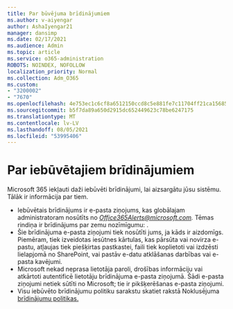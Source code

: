 ```yaml
---
title: Par būvējuma brīdinājumiem
ms.author: v-aiyengar
author: AshaIyengar21
manager: dansimp
ms.date: 02/17/2021
ms.audience: Admin
ms.topic: article
ms.service: o365-administration
ROBOTS: NOINDEX, NOFOLLOW
localization_priority: Normal
ms.collection: Adm_O365
ms.custom:
- "3200002"
- "7670"
ms.openlocfilehash: 4e753ec1c6cf8a6512150ccd8c5e881fe7c11704ff21ca15685a505a8f106da2
ms.sourcegitcommit: b5f7da89a650d2915dc652449623c78be6247175
ms.translationtype: MT
ms.contentlocale: lv-LV
ms.lasthandoff: 08/05/2021
ms.locfileid: "53995406"
---
```

# <a name="about-built-in-alerts"></a>Par iebūvētajiem brīdinājumiem

Microsoft 365 iekļauti daži iebūvēti brīdinājumi, lai aizsargātu jūsu sistēmu. Tālāk ir informācija par tiem.

- Iebūvētais brīdinājums ir e-pasta ziņojums, kas globālajam administratoram nosūtīts no *Office365Alerts@microsoft.com.* Tēmas rindiņa ir brīdinājums par zemu nozīmīgumu: <name of alert policy> .
- Šie brīdinājuma e-pasta ziņojumi tiek nosūtīti jums, ja kāds ir aizdomīgs. Piemēram, tiek izveidotas iesūtnes kārtulas, kas pārsūta vai novirza e-pastu, atļaujas tiek piešķirtas pastkastei, faili tiek koplietoti vai izdzēsti lielapjomā no SharePoint, vai pastāv e-datu atklāšanas darbības vai e-pasta kavējumi.
- Microsoft nekad neprasa lietotāja paroli, drošības informāciju vai atkārtoti autentificē lietotāju brīdinājuma e-pasta ziņojumā. Šādi e-pasta ziņojumi netiek sūtīti no Microsoft; tie ir pikšķerēšanas e-pasta ziņojumi.
- Visu iebūvēto brīdinājumu politiku sarakstu skatiet rakstā Noklusējuma [brīdinājumu politikas.](https://go.microsoft.com/fwlink/?linkid=2103170)
